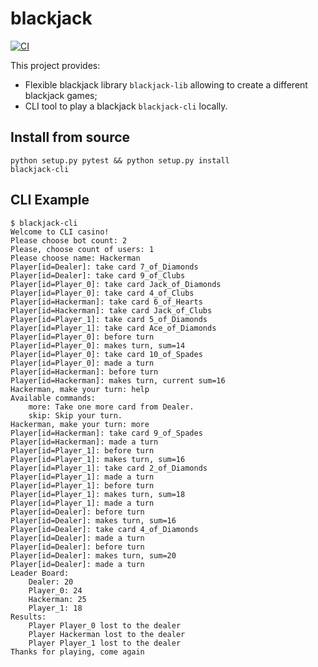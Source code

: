 # blackjack
[![CI](https://github.com/egorklimov/blackjack/actions/workflows/package.yml/badge.svg)](https://github.com/egorklimov/blackjack/actions/workflows/package.yml)

This project provides:
 * Flexible blackjack library `blackjack-lib` allowing to create a different blackjack games;
 * CLI tool to play a blackjack `blackjack-cli` locally.

## Install from source

```
python setup.py pytest && python setup.py install
blackjack-cli
```

## CLI Example
```shell
$ blackjack-cli
Welcome to CLI casino!
Please choose bot count: 2
Please, choose count of users: 1
Please choose name: Hackerman
Player[id=Dealer]: take card 7_of_Diamonds
Player[id=Dealer]: take card 9_of_Clubs
Player[id=Player_0]: take card Jack_of_Diamonds
Player[id=Player_0]: take card 4_of_Clubs
Player[id=Hackerman]: take card 6_of_Hearts
Player[id=Hackerman]: take card Jack_of_Clubs
Player[id=Player_1]: take card 5_of_Diamonds
Player[id=Player_1]: take card Ace_of_Diamonds
Player[id=Player_0]: before turn
Player[id=Player_0]: makes turn, sum=14
Player[id=Player_0]: take card 10_of_Spades
Player[id=Player_0]: made a turn
Player[id=Hackerman]: before turn
Player[id=Hackerman]: makes turn, current sum=16
Hackerman, make your turn: help
Available commands:
	more: Take one more card from Dealer.
	skip: Skip your turn.
Hackerman, make your turn: more
Player[id=Hackerman]: take card 9_of_Spades
Player[id=Hackerman]: made a turn
Player[id=Player_1]: before turn
Player[id=Player_1]: makes turn, sum=16
Player[id=Player_1]: take card 2_of_Diamonds
Player[id=Player_1]: made a turn
Player[id=Player_1]: before turn
Player[id=Player_1]: makes turn, sum=18
Player[id=Player_1]: made a turn
Player[id=Dealer]: before turn
Player[id=Dealer]: makes turn, sum=16
Player[id=Dealer]: take card 4_of_Diamonds
Player[id=Dealer]: made a turn
Player[id=Dealer]: before turn
Player[id=Dealer]: makes turn, sum=20
Player[id=Dealer]: made a turn
Leader Board:
	Dealer: 20
	Player_0: 24
	Hackerman: 25
	Player_1: 18
Results:
	Player Player_0 lost to the dealer
	Player Hackerman lost to the dealer
	Player Player_1 lost to the dealer
Thanks for playing, come again

```